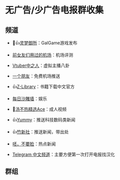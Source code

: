 # 无广告/少广告电报群收集

## 频道

- 🔞👍[灵梦御所](https://t.me/lmys8 "灵梦御所")：GalGame游戏发布

- [前女友们用过的机场](https://t.me/gebaopiCloud "前女友们用过的机场")：机场评测

- [Vtuber中之人](https://t.me/VTBs_irl "Vtuber中之人")：虚拟主播八卦

- [一个朋友](https://t.me/sxtnbhz "一个朋友")：免费机场推送

- 👍[Z-Library](https://t.me/zlib_china_official "Z-Library")：书籍下载中文官方

- [每日沙雕墙](https://t.me/woshadiao "每日沙雕墙")：娱乐

- 🔞[汤不热精选Ace](https://t.me/tumblrAce "汤不热精选Ace")：成人视频

- 👍[Yummy](https://t.me/GodlyNews1 "Yummy")：推送科技数码类新闻

- 👍[竹新社](https://t.me/tnews365 "竹新社")：推送新闻，带出处

- [呸，不要脸](https://t.me/pei1234 "呸，不要脸")：热点新闻

- [Telegram 中文频道](https://t.me/tgcnz "Telegram 中文频道")：主要方便第一次打开电报找汉化

## 群组

